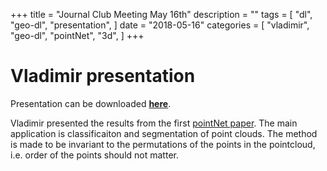 +++
title = "Journal Club Meeting May 16th"
description = ""
tags = [
    "dl",
    "geo-dl",
    "presentation",
]
date = "2018-05-16"
categories = [
    "vladimir",
    "geo-dl",
    "pointNet",
    "3d",
]
+++

# Vladimir presentation

Presentation can be downloaded [**here**](http://geo-dl.compute.dtu.dk/presentations/vladimir01.pdf).

Vladimir presented the results from the first [pointNet paper](http://openaccess.thecvf.com/content_cvpr_2017/papers/Qi_PointNet_Deep_Learning_CVPR_2017_paper.pdf). The main application is classificaiton and segmentation of point clouds. The method is made to be invariant to the permutations of the points in the pointcloud, i.e. order of the points should not matter.
